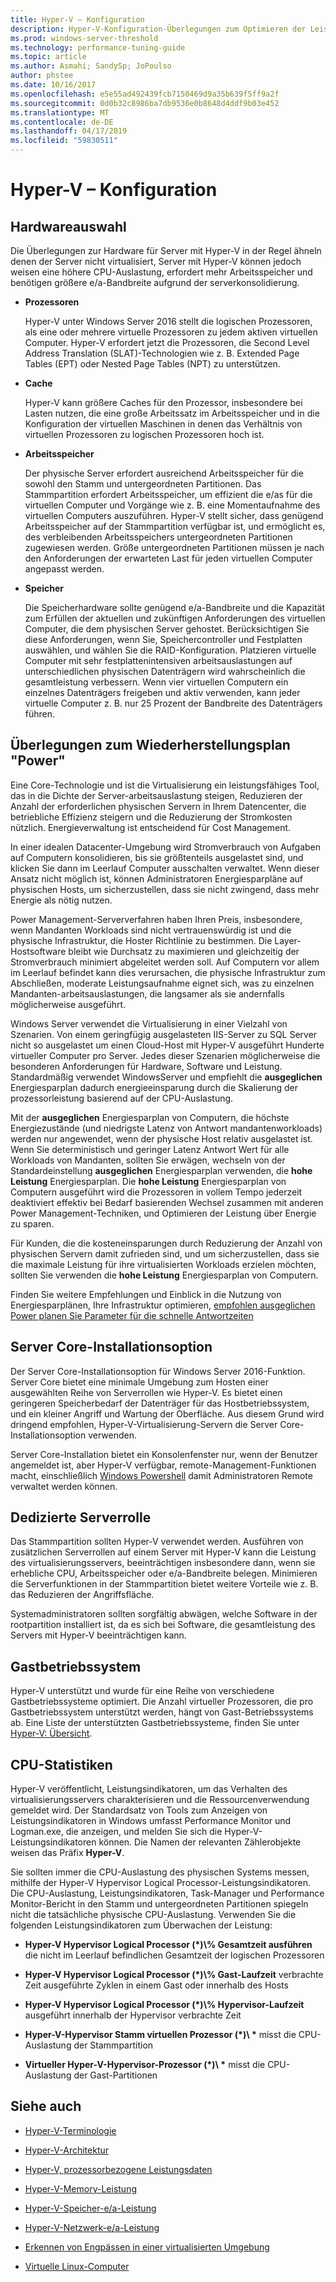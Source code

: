 ```yaml
---
title: Hyper-V – Konfiguration
description: Hyper-V-Konfiguration-Überlegungen zum Optimieren der Leistung
ms.prod: windows-server-threshold
ms.technology: performance-tuning-guide
ms.topic: article
ms.author: Asmahi; SandySp; JoPoulso
author: phstee
ms.date: 10/16/2017
ms.openlocfilehash: e5e55ad492439fcb7150469d9a35b639f5ff9a2f
ms.sourcegitcommit: 0d0b32c8986ba7db9536e0b8648d4ddf9b03e452
ms.translationtype: MT
ms.contentlocale: de-DE
ms.lasthandoff: 04/17/2019
ms.locfileid: "59830511"
---
```

# <a name="hyper-v-configuration"></a>Hyper-V – Konfiguration

## <a name="hardware-selection"></a>Hardwareauswahl

Die Überlegungen zur Hardware für Server mit Hyper-V in der Regel ähneln denen der Server nicht virtualisiert, Server mit Hyper-V können jedoch weisen eine höhere CPU-Auslastung, erfordert mehr Arbeitsspeicher und benötigen größere e/a-Bandbreite aufgrund der serverkonsolidierung.

-   **Prozessoren**

    Hyper-V unter Windows Server 2016 stellt die logischen Prozessoren, als eine oder mehrere virtuelle Prozessoren zu jedem aktiven virtuellen Computer. Hyper-V erfordert jetzt die Prozessoren, die Second Level Address Translation (SLAT)-Technologien wie z. B. Extended Page Tables (EPT) oder Nested Page Tables (NPT) zu unterstützen.

-   **Cache**

    Hyper-V kann größere Caches für den Prozessor, insbesondere bei Lasten nutzen, die eine große Arbeitssatz im Arbeitsspeicher und in die Konfiguration der virtuellen Maschinen in denen das Verhältnis von virtuellen Prozessoren zu logischen Prozessoren hoch ist.

-   **Arbeitsspeicher**

    Der physische Server erfordert ausreichend Arbeitsspeicher für die sowohl den Stamm und untergeordneten Partitionen. Das Stammpartition erfordert Arbeitsspeicher, um effizient die e/as für die virtuellen Computer und Vorgänge wie z. B. eine Momentaufnahme des virtuellen Computers auszuführen. Hyper-V stellt sicher, dass genügend Arbeitsspeicher auf der Stammpartition verfügbar ist, und ermöglicht es, des verbleibenden Arbeitsspeichers untergeordneten Partitionen zugewiesen werden. Größe untergeordneten Partitionen müssen je nach den Anforderungen der erwarteten Last für jeden virtuellen Computer angepasst werden.

-   **Speicher**

    Die Speicherhardware sollte genügend e/a-Bandbreite und die Kapazität zum Erfüllen der aktuellen und zukünftigen Anforderungen des virtuellen Computer, die dem physischen Server gehostet. Berücksichtigen Sie diese Anforderungen, wenn Sie, Speichercontroller und Festplatten auswählen, und wählen Sie die RAID-Konfiguration. Platzieren virtuelle Computer mit sehr festplattenintensiven arbeitsauslastungen auf unterschiedlichen physischen Datenträgern wird wahrscheinlich die gesamtleistung verbessern. Wenn vier virtuellen Computern ein einzelnes Datenträgers freigeben und aktiv verwenden, kann jeder virtuelle Computer z. B. nur 25 Prozent der Bandbreite des Datenträgers führen.

## <a name="power-plan-considerations"></a>Überlegungen zum Wiederherstellungsplan "Power"

Eine Core-Technologie und ist die Virtualisierung ein leistungsfähiges Tool, das in die Dichte der Server-arbeitsauslastung steigen, Reduzieren der Anzahl der erforderlichen physischen Servern in Ihrem Datencenter, die betriebliche Effizienz steigern und die Reduzierung der Stromkosten nützlich. Energieverwaltung ist entscheidend für Cost Management. 

In einer idealen Datacenter-Umgebung wird Stromverbrauch von Aufgaben auf Computern konsolidieren, bis sie größtenteils ausgelastet sind, und klicken Sie dann im Leerlauf Computer ausschalten verwaltet. Wenn dieser Ansatz nicht möglich ist, können Administratoren Energiesparpläne auf physischen Hosts, um sicherzustellen, dass sie nicht zwingend, dass mehr Energie als nötig nutzen. 

Power Management-Serververfahren haben Ihren Preis, insbesondere, wenn Mandanten Workloads sind nicht vertrauenswürdig ist und die physische Infrastruktur, die Hoster Richtlinie zu bestimmen. Die Layer-Hostsoftware bleibt wie Durchsatz zu maximieren und gleichzeitig der Stromverbrauch minimiert abgeleitet werden soll. Auf Computern vor allem im Leerlauf befindet kann dies verursachen, die physische Infrastruktur zum Abschließen, moderate Leistungsaufnahme eignet sich, was zu einzelnen Mandanten-arbeitsauslastungen, die langsamer als sie andernfalls möglicherweise ausgeführt.

Windows Server verwendet die Virtualisierung in einer Vielzahl von Szenarien. Von einem geringfügig ausgelasteten IIS-Server zu SQL Server nicht so ausgelastet um einen Cloud-Host mit Hyper-V ausgeführt Hunderte virtueller Computer pro Server. Jedes dieser Szenarien möglicherweise die besonderen Anforderungen für Hardware, Software und Leistung. Standardmäßig verwendet WindowsServer und empfiehlt die **ausgeglichen** Energiesparplan dadurch energieeinsparung durch die Skalierung der prozessorleistung basierend auf der CPU-Auslastung.

Mit der **ausgeglichen** Energiesparplan von Computern, die höchste Energiezustände (und niedrigste Latenz von Antwort mandantenworkloads) werden nur angewendet, wenn der physische Host relativ ausgelastet ist. Wenn Sie deterministisch und geringer Latenz Antwort Wert für alle Workloads von Mandanten, sollten Sie erwägen, wechseln von der Standardeinstellung **ausgeglichen** Energiesparplan verwenden, die **hohe Leistung** Energiesparplan. Die **hohe Leistung** Energiesparplan von Computern ausgeführt wird die Prozessoren in vollem Tempo jederzeit deaktiviert effektiv bei Bedarf basierenden Wechsel zusammen mit anderen Power Management-Techniken, und Optimieren der Leistung über Energie zu sparen.

Für Kunden, die die kosteneinsparungen durch Reduzierung der Anzahl von physischen Servern damit zufrieden sind, und um sicherzustellen, dass sie die maximale Leistung für ihre virtualisierten Workloads erzielen möchten, sollten Sie verwenden die **hohe Leistung** Energiesparplan von Computern.

Finden Sie weitere Empfehlungen und Einblick in die Nutzung von Energiesparplänen, Ihre Infrastruktur optimieren, [empfohlen ausgeglichen Power planen Sie Parameter für die schnelle Antwortzeiten](../../hardware/power/recommended-balanced-plan-parameters.md)



## <a name="server-core-installation-option"></a>Server Core-Installationsoption

Der Server Core-Installationsoption für Windows Server 2016-Funktion. Server Core bietet eine minimale Umgebung zum Hosten einer ausgewählten Reihe von Serverrollen wie Hyper-V. Es bietet einen geringeren Speicherbedarf der Datenträger für das Hostbetriebssystem, und ein kleiner Angriff und Wartung der Oberfläche. Aus diesem Grund wird dringend empfohlen, Hyper-V-Virtualisierung-Servern die Server Core-Installationsoption verwenden.

Server Core-Installation bietet ein Konsolenfenster nur, wenn der Benutzer angemeldet ist, aber Hyper-V verfügbar, remote-Management-Funktionen macht, einschließlich [Windows Powershell](https://technet.microsoft.com/library/hh848559.aspx) damit Administratoren Remote verwaltet werden können.

## <a name="dedicated-server-role"></a>Dedizierte Serverrolle

Das Stammpartition sollten Hyper-V verwendet werden. Ausführen von zusätzlichen Serverrollen auf einem Server mit Hyper-V kann die Leistung des virtualisierungsservers, beeinträchtigen insbesondere dann, wenn sie erhebliche CPU, Arbeitsspeicher oder e/a-Bandbreite belegen. Minimieren die Serverfunktionen in der Stammpartition bietet weitere Vorteile wie z. B. das Reduzieren der Angriffsfläche.

Systemadministratoren sollten sorgfältig abwägen, welche Software in der rootpartition installiert ist, da es sich bei Software, die gesamtleistung des Servers mit Hyper-V beeinträchtigen kann.

## <a name="guest-operating-systems"></a>Gastbetriebssystem

Hyper-V unterstützt und wurde für eine Reihe von verschiedene Gastbetriebssysteme optimiert. Die Anzahl virtueller Prozessoren, die pro Gastbetriebssystem unterstützt werden, hängt von Gast-Betriebssystems ab. Eine Liste der unterstützten Gastbetriebssysteme, finden Sie unter [Hyper-V: Übersicht](https://technet.microsoft.com/library/hh831531.aspx).

## <a name="cpu-statistics"></a>CPU-Statistiken

Hyper-V veröffentlicht, Leistungsindikatoren, um das Verhalten des virtualisierungsservers charakterisieren und die Ressourcenverwendung gemeldet wird. Der Standardsatz von Tools zum Anzeigen von Leistungsindikatoren in Windows umfasst Performance Monitor und Logman.exe, die anzeigen, und melden Sie sich die Hyper-V-Leistungsindikatoren können. Die Namen der relevanten Zählerobjekte weisen das Präfix **Hyper-V**.

Sie sollten immer die CPU-Auslastung des physischen Systems messen, mithilfe der Hyper-V Hypervisor Logical Processor-Leistungsindikatoren. Die CPU-Auslastung, Leistungsindikatoren, Task-Manager und Performance Monitor-Bericht in den Stamm und untergeordneten Partitionen spiegeln nicht die tatsächliche physische CPU-Auslastung. Verwenden Sie die folgenden Leistungsindikatoren zum Überwachen der Leistung:

-   **Hyper-V Hypervisor Logical Processor (\*)\\% Gesamtzeit ausführen** die nicht im Leerlauf befindlichen Gesamtzeit der logischen Prozessoren

-   **Hyper-V Hypervisor Logical Processor (\*)\\% Gast-Laufzeit** verbrachte Zeit ausgeführte Zyklen in einem Gast oder innerhalb des Hosts

-   **Hyper-V Hypervisor Logical Processor (\*)\\% Hypervisor-Laufzeit** ausgeführt innerhalb der Hypervisor verbrachte Zeit

-   **Hyper-V-Hypervisor Stamm virtuellen Prozessor (\*)\\ \***  misst die CPU-Auslastung der Stammpartition

-   **Virtueller Hyper-V-Hypervisor-Prozessor (\*)\\ \***  misst die CPU-Auslastung der Gast-Partitionen


## <a name="see-also"></a>Siehe auch

-   [Hyper-V-Terminologie](terminology.md)

-   [Hyper-V-Architektur](architecture.md)

-   [Hyper-V, prozessorbezogene Leistungsdaten](processor-performance.md)

-   [Hyper-V-Memory-Leistung](memory-performance.md)

-   [Hyper-V-Speicher-e/a-Leistung](storage-io-performance.md)

-   [Hyper-V-Netzwerk-e/a-Leistung](network-io-performance.md)

-   [Erkennen von Engpässen in einer virtualisierten Umgebung](detecting-virtualized-environment-bottlenecks.md)

-   [Virtuelle Linux-Computer](linux-virtual-machine-considerations.md)
